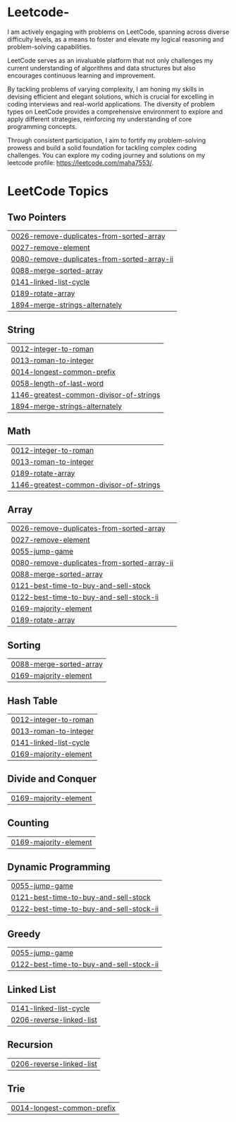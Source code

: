 # Leetcode-

I am actively engaging with problems on LeetCode, spanning across diverse difficulty levels,
as a means to foster and elevate my logical reasoning and problem-solving capabilities. 

LeetCode serves as an invaluable platform that not only challenges my current understanding of
algorithms and data structures but also encourages continuous learning and improvement. 

By tackling problems of varying complexity, I am honing my skills in devising efficient and elegant solutions,
which is crucial for excelling in coding interviews and real-world applications. The diversity of problem types on
LeetCode provides a comprehensive environment to explore and apply different strategies, reinforcing my understanding
of core programming concepts.

Through consistent participation, I aim to fortify my problem-solving prowess and build a solid foundation for 
tackling complex coding challenges. You can explore my coding journey and solutions on my leetcode profile: https://leetcode.com/maha7553/.

<!---LeetCode Topics Start-->
# LeetCode Topics
## Two Pointers
|  |
| ------- |
| [0026-remove-duplicates-from-sorted-array](https://github.com/maha123m/Leetcode-/tree/master/0026-remove-duplicates-from-sorted-array) |
| [0027-remove-element](https://github.com/maha123m/Leetcode-/tree/master/0027-remove-element) |
| [0080-remove-duplicates-from-sorted-array-ii](https://github.com/maha123m/Leetcode-/tree/master/0080-remove-duplicates-from-sorted-array-ii) |
| [0088-merge-sorted-array](https://github.com/maha123m/Leetcode-/tree/master/0088-merge-sorted-array) |
| [0141-linked-list-cycle](https://github.com/maha123m/Leetcode-/tree/master/0141-linked-list-cycle) |
| [0189-rotate-array](https://github.com/maha123m/Leetcode-/tree/master/0189-rotate-array) |
| [1894-merge-strings-alternately](https://github.com/maha123m/Leetcode-/tree/master/1894-merge-strings-alternately) |
## String
|  |
| ------- |
| [0012-integer-to-roman](https://github.com/maha123m/Leetcode-/tree/master/0012-integer-to-roman) |
| [0013-roman-to-integer](https://github.com/maha123m/Leetcode-/tree/master/0013-roman-to-integer) |
| [0014-longest-common-prefix](https://github.com/maha123m/Leetcode-/tree/master/0014-longest-common-prefix) |
| [0058-length-of-last-word](https://github.com/maha123m/Leetcode-/tree/master/0058-length-of-last-word) |
| [1146-greatest-common-divisor-of-strings](https://github.com/maha123m/Leetcode-/tree/master/1146-greatest-common-divisor-of-strings) |
| [1894-merge-strings-alternately](https://github.com/maha123m/Leetcode-/tree/master/1894-merge-strings-alternately) |
## Math
|  |
| ------- |
| [0012-integer-to-roman](https://github.com/maha123m/Leetcode-/tree/master/0012-integer-to-roman) |
| [0013-roman-to-integer](https://github.com/maha123m/Leetcode-/tree/master/0013-roman-to-integer) |
| [0189-rotate-array](https://github.com/maha123m/Leetcode-/tree/master/0189-rotate-array) |
| [1146-greatest-common-divisor-of-strings](https://github.com/maha123m/Leetcode-/tree/master/1146-greatest-common-divisor-of-strings) |
## Array
|  |
| ------- |
| [0026-remove-duplicates-from-sorted-array](https://github.com/maha123m/Leetcode-/tree/master/0026-remove-duplicates-from-sorted-array) |
| [0027-remove-element](https://github.com/maha123m/Leetcode-/tree/master/0027-remove-element) |
| [0055-jump-game](https://github.com/maha123m/Leetcode-/tree/master/0055-jump-game) |
| [0080-remove-duplicates-from-sorted-array-ii](https://github.com/maha123m/Leetcode-/tree/master/0080-remove-duplicates-from-sorted-array-ii) |
| [0088-merge-sorted-array](https://github.com/maha123m/Leetcode-/tree/master/0088-merge-sorted-array) |
| [0121-best-time-to-buy-and-sell-stock](https://github.com/maha123m/Leetcode-/tree/master/0121-best-time-to-buy-and-sell-stock) |
| [0122-best-time-to-buy-and-sell-stock-ii](https://github.com/maha123m/Leetcode-/tree/master/0122-best-time-to-buy-and-sell-stock-ii) |
| [0169-majority-element](https://github.com/maha123m/Leetcode-/tree/master/0169-majority-element) |
| [0189-rotate-array](https://github.com/maha123m/Leetcode-/tree/master/0189-rotate-array) |
## Sorting
|  |
| ------- |
| [0088-merge-sorted-array](https://github.com/maha123m/Leetcode-/tree/master/0088-merge-sorted-array) |
| [0169-majority-element](https://github.com/maha123m/Leetcode-/tree/master/0169-majority-element) |
## Hash Table
|  |
| ------- |
| [0012-integer-to-roman](https://github.com/maha123m/Leetcode-/tree/master/0012-integer-to-roman) |
| [0013-roman-to-integer](https://github.com/maha123m/Leetcode-/tree/master/0013-roman-to-integer) |
| [0141-linked-list-cycle](https://github.com/maha123m/Leetcode-/tree/master/0141-linked-list-cycle) |
| [0169-majority-element](https://github.com/maha123m/Leetcode-/tree/master/0169-majority-element) |
## Divide and Conquer
|  |
| ------- |
| [0169-majority-element](https://github.com/maha123m/Leetcode-/tree/master/0169-majority-element) |
## Counting
|  |
| ------- |
| [0169-majority-element](https://github.com/maha123m/Leetcode-/tree/master/0169-majority-element) |
## Dynamic Programming
|  |
| ------- |
| [0055-jump-game](https://github.com/maha123m/Leetcode-/tree/master/0055-jump-game) |
| [0121-best-time-to-buy-and-sell-stock](https://github.com/maha123m/Leetcode-/tree/master/0121-best-time-to-buy-and-sell-stock) |
| [0122-best-time-to-buy-and-sell-stock-ii](https://github.com/maha123m/Leetcode-/tree/master/0122-best-time-to-buy-and-sell-stock-ii) |
## Greedy
|  |
| ------- |
| [0055-jump-game](https://github.com/maha123m/Leetcode-/tree/master/0055-jump-game) |
| [0122-best-time-to-buy-and-sell-stock-ii](https://github.com/maha123m/Leetcode-/tree/master/0122-best-time-to-buy-and-sell-stock-ii) |
## Linked List
|  |
| ------- |
| [0141-linked-list-cycle](https://github.com/maha123m/Leetcode-/tree/master/0141-linked-list-cycle) |
| [0206-reverse-linked-list](https://github.com/maha123m/Leetcode-/tree/master/0206-reverse-linked-list) |
## Recursion
|  |
| ------- |
| [0206-reverse-linked-list](https://github.com/maha123m/Leetcode-/tree/master/0206-reverse-linked-list) |
## Trie
|  |
| ------- |
| [0014-longest-common-prefix](https://github.com/maha123m/Leetcode-/tree/master/0014-longest-common-prefix) |
<!---LeetCode Topics End-->